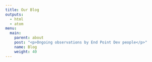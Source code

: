 ```yaml
---
title: Our Blog
outputs:
  - html
  - atom
menu:
  main:
    parent: about
    post: "<p>Ongoing observations by End Point Dev people</p>"
    name: Blog
    weight: 40
---
```

